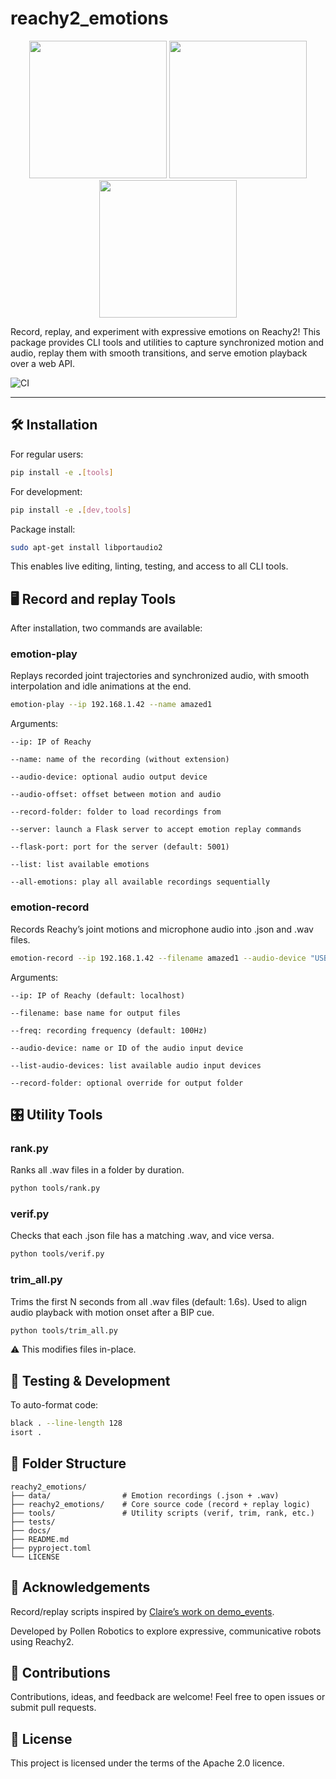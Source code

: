 # reachy2_emotions

<div align="center">
  <img src="docs/gifs/accueillant1-pink-small.gif" width="220"/>
  <img src="docs/gifs/gene1-deepblue-small.gif" width="220"/>
  <img src="docs/gifs/perdu1-yellow-small.gif" width="220"/>
</div>

Record, replay, and experiment with expressive emotions on Reachy2!
This package provides CLI tools and utilities to capture synchronized motion and audio, replay them with smooth transitions, and serve emotion playback over a web API.

![CI](https://github.com/pollen-robotics/reachy2_emotions/actions/workflows/lint.yml/badge.svg)


---


## 🛠 Installation

For regular users:

```bash
pip install -e .[tools]
```

For development:
```bash
pip install -e .[dev,tools]
```

Package install:
```bash
sudo apt-get install libportaudio2
```


This enables live editing, linting, testing, and access to all CLI tools.


## 🖥 Record and replay Tools

After installation, two commands are available:


### emotion-play

Replays recorded joint trajectories and synchronized audio, with smooth interpolation and idle animations at the end.

```bash
emotion-play --ip 192.168.1.42 --name amazed1
```

Arguments:

    --ip: IP of Reachy

    --name: name of the recording (without extension)

    --audio-device: optional audio output device

    --audio-offset: offset between motion and audio

    --record-folder: folder to load recordings from

    --server: launch a Flask server to accept emotion replay commands

    --flask-port: port for the server (default: 5001)

    --list: list available emotions

    --all-emotions: play all available recordings sequentially

### emotion-record

Records Reachy’s joint motions and microphone audio into .json and .wav files.
```bash
emotion-record --ip 192.168.1.42 --filename amazed1 --audio-device "USB Audio Device"
```

Arguments:

    --ip: IP of Reachy (default: localhost)

    --filename: base name for output files

    --freq: recording frequency (default: 100Hz)

    --audio-device: name or ID of the audio input device

    --list-audio-devices: list available audio input devices

    --record-folder: optional override for output folder


## 🎛 Utility Tools
### rank.py

Ranks all .wav files in a folder by duration.
```bash
python tools/rank.py
```

### verif.py

Checks that each .json file has a matching .wav, and vice versa.
```bash
python tools/verif.py
```

### trim_all.py

Trims the first N seconds from all .wav files (default: 1.6s).
Used to align audio playback with motion onset after a BIP cue.
```bash
python tools/trim_all.py
```

⚠️ This modifies files in-place.

## 🧪 Testing & Development

To auto-format code:
```bash
black . --line-length 128
isort .
```

## 📁 Folder Structure
```
reachy2_emotions/
├── data/                # Emotion recordings (.json + .wav)
├── reachy2_emotions/    # Core source code (record + replay logic)
├── tools/               # Utility scripts (verif, trim, rank, etc.)
├── tests/
├── docs/
├── README.md
├── pyproject.toml
└── LICENSE
```
## 🧬 Acknowledgements

Record/replay scripts inspired by [Claire’s work on demo_events](https://github.com/pollen-robotics/demo_events/tree/main).

Developed by Pollen Robotics to explore expressive, communicative robots using Reachy2.

## 📢 Contributions

Contributions, ideas, and feedback are welcome!
Feel free to open issues or submit pull requests.

## 🧾 License

This project is licensed under the terms of the Apache 2.0 licence.